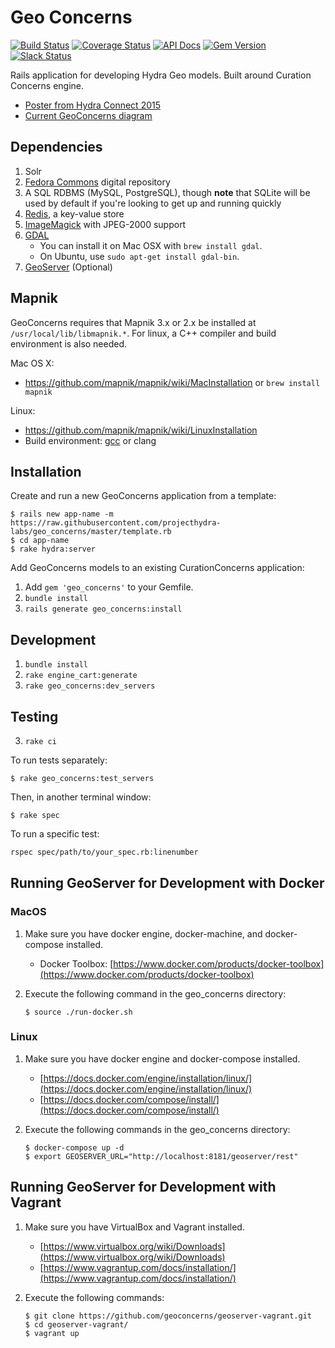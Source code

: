 # Geo Concerns
[![Build Status](https://img.shields.io/travis/projecthydra-labs/geo_concerns/master.svg)](https://travis-ci.org/projecthydra-labs/geo_concerns)
[![Coverage Status](https://img.shields.io/coveralls/projecthydra-labs/geo_concerns/master.svg)](https://coveralls.io/github/projecthydra-labs/geo_concerns?branch=master)
[![API Docs](http://img.shields.io/badge/API-docs-blue.svg)](http://www.rubydoc.info/github/projecthydra-labs/geo_concerns)
[![Gem Version](https://img.shields.io/gem/v/geo_concerns.svg)](https://github.com/projecthydra-labs/geo_concerns/releases)
[![Slack Status](http://slack.projecthydra.org/badge.svg)](https://project-hydra.slack.com/messages/geomodeling/)

Rails application for developing Hydra Geo models. Built around Curation Concerns engine.

* [Poster from Hydra Connect 2015](https://drive.google.com/file/d/0B5fLh2mc4FCbOUpWaTFOVmI4Nkk/view?pli=1)
* [Current GeoConcerns diagram](https://wiki.duraspace.org/download/attachments/69012114/pcdm-geo-model.pdf?version=1&modificationDate=1463590066822&api=v2)


## Dependencies

1. Solr
1. [Fedora Commons](http://www.fedora-commons.org/) digital repository
1. A SQL RDBMS (MySQL, PostgreSQL), though **note** that SQLite will be used by default if you're looking to get up and running quickly
1. [Redis](http://redis.io/), a key-value store
1. [ImageMagick](http://www.imagemagick.org/) with JPEG-2000 support
1. [GDAL](http://www.gdal.org/)
    * You can install it on Mac OSX with `brew install gdal`.
    * On Ubuntu, use `sudo apt-get install gdal-bin`.
1. [GeoServer](http://geoserver.org/) (Optional)

## Mapnik

GeoConcerns requires that Mapnik 3.x or 2.x be installed at `/usr/local/lib/libmapnik.*`. For linux, a C++ compiler and build environment is also needed.

Mac OS X:

- https://github.com/mapnik/mapnik/wiki/MacInstallation or ```brew install mapnik```

Linux:

- https://github.com/mapnik/mapnik/wiki/LinuxInstallation
- Build environment: [gcc](https://help.ubuntu.com/community/InstallingCompilers) or clang 

## Installation

Create and run a new GeoConcerns application from a template:

```
$ rails new app-name -m https://raw.githubusercontent.com/projecthydra-labs/geo_concerns/master/template.rb
$ cd app-name
$ rake hydra:server
```

Add GeoConcerns models to an existing CurationConcerns application:

1. Add `gem 'geo_concerns'` to your Gemfile.
2. `bundle install`
3. `rails generate geo_concerns:install`

## Development

1. `bundle install`
2. `rake engine_cart:generate`
3. `rake geo_concerns:dev_servers`

## Testing

3. `rake ci`

To run tests separately:

```
$ rake geo_concerns:test_servers
```

Then, in another terminal window:

```
$ rake spec
```
To run a specific test:

```bash
rspec spec/path/to/your_spec.rb:linenumber
```

## Running GeoServer for Development with Docker

### MacOS

1. Make sure you have docker engine, docker-machine, and docker-compose installed.
   - Docker Toolbox: [https://www.docker.com/products/docker-toolbox](https://www.docker.com/products/docker-toolbox)

1. Execute the following command in the geo_concerns directory:
   
   ```
   $ source ./run-docker.sh
   ```

### Linux

1. Make sure you have docker engine and docker-compose installed.
   - [https://docs.docker.com/engine/installation/linux/](https://docs.docker.com/engine/installation/linux/)
   - [https://docs.docker.com/compose/install/](https://docs.docker.com/compose/install/)

1. Execute the following commands in the geo_concerns directory:

	```
	$ docker-compose up -d
	$ export GEOSERVER_URL="http://localhost:8181/geoserver/rest"
	```

## Running GeoServer for Development with Vagrant

1. Make sure you have VirtualBox and Vagrant installed.
	- [https://www.virtualbox.org/wiki/Downloads](https://www.virtualbox.org/wiki/Downloads)
	- [https://www.vagrantup.com/docs/installation/](https://www.vagrantup.com/docs/installation/)
1. Execute the following commands:
	
	```
	$ git clone https://github.com/geoconcerns/geoserver-vagrant.git
	$ cd geoserver-vagrant/
	$ vagrant up
	
	```